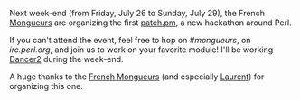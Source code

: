 Next week-end (from Friday, July 26 to Sunday, July 29), the French [Mongueurs](http://mongueurs.pm/) are organizing the first [patch.pm](http://patch.pm/p0/), a new hackathon around Perl.

If you can't attend the event, feel free to hop on *\#mongueurs*, on *irc.perl.org*, and join us to work on your favorite module! I'll be working [Dancer2](http://github.com/perldancer/Dancer2) during the week-end.

A huge thanks to the [French Mongueurs](https://twitter.com/mongueurs_perl) (and especially [Laurent](https://twitter.com/elbeho)) for organizing this one.
